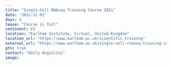 ```yaml
---
title: "Single-Cell RNAseq Training Course 2021"
date: '2021-11-01'
days: 4
tease: "Course is full"
continent: EU
location: "Earlham Institute, Virtual, United Kingdom"
location_url: "https://www.earlham.ac.uk/scientific-training"
external_url: "https://www.earlham.ac.uk/single-cell-rnaseq-training-course-2021"
gtn: true
contact: "Emily Angiolini"
image: 
---
```

